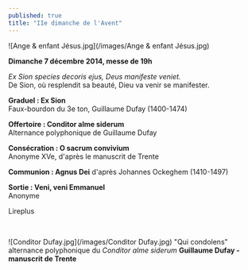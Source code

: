 ```yaml
---
published: true
title: "IIe dimanche de l'Avent"
---
```


![Ange & enfant Jésus.jpg](/images/Ange & enfant Jésus.jpg)


**Dimanche 7 décembre 2014, messe de 19h**

*Ex Sion species decoris ejus, Deus manifeste veniet.*  
De Sion, où resplendit sa beauté, Dieu va venir se manifester.

**Graduel : Ex Sion**  
Faux-bourdon du 3e ton, Guillaume Dufay (1400-1474)

**Offertoire : Conditor alme siderum**  
Alternance polyphonique de Guillaume Dufay

**Consécration : O sacrum convivium**  
Anonyme XVe, d'après le manuscrit de Trente

**Communion : Agnus Dei**
d'après Johannes Ockeghem (1410-1497)

**Sortie : Veni, veni Emmanuel**  
Anonyme

Lireplus

&nbsp;

![Conditor Dufay.jpg](/images/Conditor Dufay.jpg)
"Qui condolens" alternance polyphonique du *Conditor alme siderum*  **Guillaume Dufay - manuscrit de Trente**